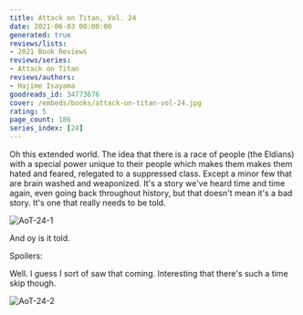 ```yaml
---
title: Attack on Titan, Vol. 24
date: 2021-06-03 00:00:00
generated: true
reviews/lists:
- 2021 Book Reviews
reviews/series:
- Attack on Titan
reviews/authors:
- Hajime Isayama
goodreads_id: 34773676
cover: /embeds/books/attack-on-titan-vol-24.jpg
rating: 5
page_count: 186
series_index: [24]
---
```

Oh this extended world. The idea that there is a race of people (the Eldians) with a special power unique to their people which makes them makes them hated and feared, relegated to a suppressed class. Except a minor few that are brain washed and weaponized. It's a story we've heard time and time again, even going back throughout history, but that doesn't mean it's a bad story. It's one that really needs to be told.  

![AoT-24-1](/embeds/books/attachments/aot-24-1.png)  

<!--more-->

And oy is it told.  

Spoilers:  

Well. I guess I sort of saw that coming. Interesting that there's such a time skip though.  

![AoT-24-2](/embeds/books/attachments/aot-24-2.png)